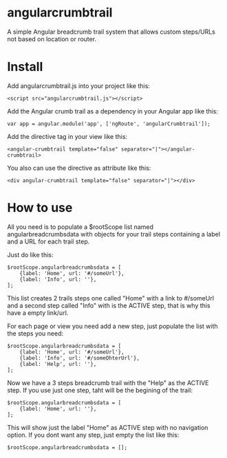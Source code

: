 # angularcrumbtrail
A simple Angular breadcrumb trail system that allows custom steps/URLs not based on location or router.

# Install
Add angularcrumbtrail.js into your project like this:

    <script src="angularcrumbtrail.js"></script>

Add the Angular crumb trail as a dependency in your Angular app like this:

    var app = angular.module('app', ['ngRoute', 'angularCrumbtrail']);

Add the directive tag in your view like this:

    <angular-crumbtrail template="false" separator="|"></angular-crumbtrail>

You also can use the directive as attribute like this:

    <div angular-crumbtrail template="false" separator="|"></div>

# How to use
All you need is to populate a $rootScope list named angularbreadcrumbsdata with objects for your trail steps containing a label and a URL for each trail step.

Just do like this:

    $rootScope.angularbreadcrumbsdata = [
        {label: 'Home', url: '#/someUrl'},
        {label: 'Info', url: ''},
    ];

This list creates 2 trails steps one called "Home" with a link to #/someUrl and a second step called "Info" with is the ACTIVE step, that is why this have a empty link/url.

For each page or view you need add a new step, just populate the list with the steps you need:

    $rootScope.angularbreadcrumbsdata = [
        {label: 'Home', url: '#/someUrl'},
        {label: 'Info', url: '#/someOhterUrl'},
        {label: 'Help', url: ''},
    ];

Now we have a 3 steps breadcrumb trail with the "Help" as the ACTIVE step.
If you use just one step, taht will be the begining of the trail:

    $rootScope.angularbreadcrumbsdata = [
        {label: 'Home', url: ''},
    ];

This will show just the label "Home" as ACTIVE step with no navigation option.
If you dont want any step, just empty the list like this:

    $rootScope.angularbreadcrumbsdata = [];
